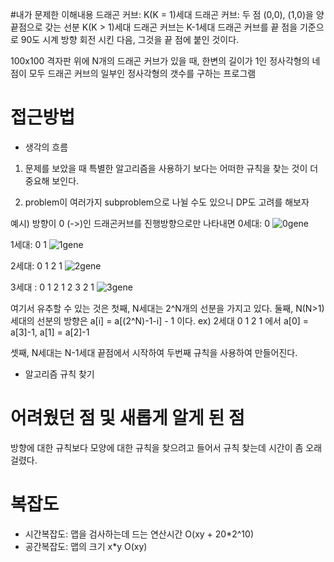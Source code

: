 #내가 문제한 이해내용
드래곤 커브: 
    K(K = 1)세대 드래곤 커브: 두 점 (0,0), (1,0)을 양 끝점으로 갖는 선분
    K(K > 1)세대 드래곤 커브는 K-1세대 드래곤 커브를 끝 점을 기준으로 90도 시계 방향 회전 시킨 다음, 그것을 끝 점에 붙인 것이다.

100x100 격자판 위에 N개의 드래곤 커브가 있을 때, 한변의 길이가 1인 정사각형의 네 점이 모두 드래곤 커브의 일부인 정사각형의 갯수를 구하는 프로그램

# 접근방법
 - 생각의 흐름
 1. 문제를 보았을 때 특별한 알고리즘을 사용하기 보다는 어떠한 규칙을 찾는 것이 더 중요해 보인다.
 
 2. problem이 여러가지 subproblem으로 나뉠 수도 있으니 DP도 고려를 해보자

 예시) 방향이 0 (->)인 드래곤커브를 진행방향으로만 나타내면
 0세대: 0
![0gene](https://onlinejudgeimages.s3-ap-northeast-1.amazonaws.com/problem/15685/1.png)

 1세대: 0 1
![1gene](https://onlinejudgeimages.s3-ap-northeast-1.amazonaws.com/problem/15685/2.png)

 2세대: 0 1 2 1
![2gene](https://onlinejudgeimages.s3-ap-northeast-1.amazonaws.com/problem/15685/3.png)

 3세대 : 0 1 2 1 2 3 2 1
![3gene](https://onlinejudgeimages.s3-ap-northeast-1.amazonaws.com/problem/15685/4.png)

 여기서 유추할 수 있는 것은
 첫째, N세대는 2^N개의 선분을 가지고 있다.
 둘째, N(N>1)세대의 선분의 방향은 a[i] = a[(2^N)-1-i] - 1 이다.
    ex) 2세대 0 1 2 1 에서 a[0] = a[3]-1, a[1] = a[2]-1

 셋째, N세대는 N-1세대 끝점에서 시작하여 두번째 규칙을 사용하여 만들어진다.

 - 알고리즘
 규칙 찾기

 # 어려웠던 점 및 새롭게 알게 된 점
방향에 대한 규칙보다 모양에 대한 규칙을 찾으려고 들어서 규칙 찾는데 시간이 좀 오래 걸렸다.

# 복잡도
 - 시간복잡도: 맵을 검사하는데 드는 연산시간 O(xy + 20*2^10)
 - 공간복잡도: 맵의 크기 x*y O(xy)

